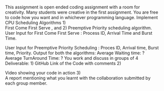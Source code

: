 This assignment is open ended coding assignment with a room for creativity. 
Many students were creative in the first assignment. You are free to code how 
you want and in whichever programming language. Implement CPU Scheduling Algorithms 1)	
First Come First Serve , and 2)	Preemptive Priority scheduling algorithm. User Input for
First Come First Serve : Process ID, Arrival Time and Burst Time. 

User Input for Preemptive Priority Scheduling : Proces ID, Arrival time, 
Burst time, Priority. Output for both the algorithms: 
Average Waiting time: ? Average TurnAround Time: ? You work and discuss in groups of 
4 Deliverable: 1)	GitHub Link of the Code with comments 2)	

Video showing your code in action 3)	
A report mentioning what you learnt with the collaboration submitted by each group member.